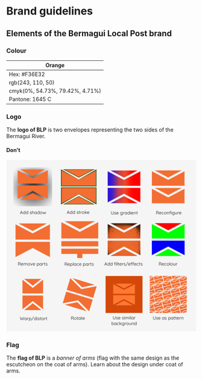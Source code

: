 # Brand guidelines

## Elements of the Bermagui Local Post brand

### Colour

| Orange |
| --- |
| Hex: #F36E32 | 
| rgb(243, 110, 50) |
| cmyk(0%, 54.73%, 79.42%, 4.71%) |
| Pantone: 1645 C |


### Logo

The **logo of BLP** is two envelopes representing the two sides of the Bermagui River.


#### Don't

![](https://github.com/blpdelivery/brand/blob/main/logo/dont.png)


### Flag

The **flag of BLP** is a *banner of arms* (flag with the same design as the escutcheon on the coat of arms). Learn about the design under coat of arms.
